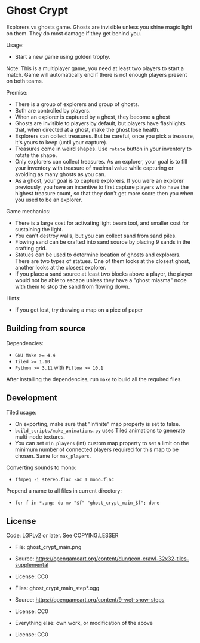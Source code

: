 # Ghost Crypt

Explorers vs ghosts game. Ghosts are invisible unless
you shine magic light on them. They do most damage if they get behind you.

Usage:
- Start a new game using golden trophy.

Note: This is a multiplayer game, you need at least two players to
start a match. Game will automatically end if there is not enough players
present on both teams.

Premise:
- There is a group of explorers and group of ghosts.
- Both are controlled by players.
- When an explorer is captured by a ghost, they become a ghost
- Ghosts are invisible to players by default, but players
  have flashlights that, when directed at a ghost, make the ghost
  lose health.
- Explorers can collect treasures. But be careful, once you pick
  a treasure, it's yours to keep (until your capture).
- Treasures come in weird shapes. Use `rotate` button in your inventory
  to rotate the shape.
- Only explorers can collect treasures. As an explorer, your goal
  is to fill your inventory with treasure of maximal value while
  capturing or avoiding as many ghosts as you can.
- As a ghost, your goal is to capture explorers. If you were an explorer
  previously, you have an incentive to first capture players who have
  the highest treasure count, so that they don't get more score then you
  when you used to be an explorer.

Game mechanics:
- There is a large cost for activating light beam tool, and smaller cost for sustaining the light.
- You can't destroy walls, but you can collect sand from sand piles.
- Flowing sand can be crafted into sand source by placing 9 sands in the crafting grid.
- Statues can be used to determine location of ghosts and explorers.
  There are two types of statues. One of them looks at the closest
  ghost, another looks at the closest explorer.
- If you place a sand source at least two blocks above a player,
  the player would not be able to escape unless they have a "ghost miasma"
  node with them to stop the sand from flowing down.

Hints:
- If you get lost, try drawing a map on a pice of paper

## Building from source
Dependencies:
- `GNU Make >= 4.4`
- `Tiled >= 1.10`
- `Python >= 3.11` with `Pillow >= 10.1`

After installing the dependencies, run `make`
to build all the required files.

## Development

Tiled usage:
- On exporting, make sure that "Infinite" map property is set to false.
- `build_scripts/make_animations.py` uses Tiled animations
  to generate multi-node textures.
- You can set `min_players` (int) custom map property to set a limit
  on the minimum number of connected players required for this map to be
  chosen. Same for `max_players`.

Converting sounds to mono:
- `ffmpeg -i stereo.flac -ac 1 mono.flac`

Prepend a name to all files in current directory:
- `for f in *.png; do mv "$f" "ghost_crypt_main_$f"; done`

## License

Code: LGPLv2 or later. See COPYING.LESSER

- File: ghost_crypt_main.png
- Source: https://opengameart.org/content/dungeon-crawl-32x32-tiles-supplemental
- License: CC0

- Files: ghost_crypt_main_step\*.ogg
- Source: https://opengameart.org/content/9-wet-snow-steps
- License: CC0

- Everything else: own work, or modification of the above
- License: CC0
